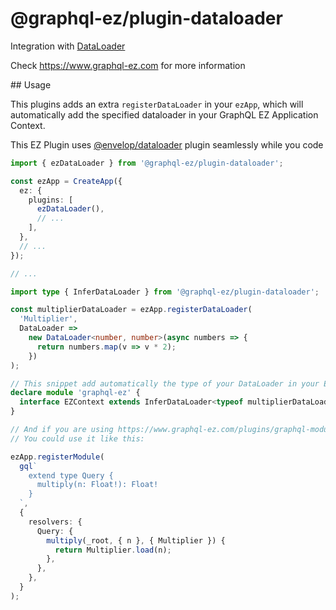 # @graphql-ez/plugin-dataloader

Integration with [DataLoader](https://github.com/graphql/dataloader)

Check https://www.graphql-ez.com for more information

## Usage

This plugins adds an extra `registerDataLoader` in your `ezApp`, which will automatically add the specified dataloader in your GraphQL EZ Application Context.

This EZ Plugin uses [@envelop/dataloader](https://github.com/dotansimha/envelop/tree/main/packages/plugins/dataloader) plugin seamlessly while you code

```ts
import { ezDataLoader } from '@graphql-ez/plugin-dataloader';

const ezApp = CreateApp({
  ez: {
    plugins: [
      ezDataLoader(),
      // ...
    ],
  },
  // ...
});

// ...

import type { InferDataLoader } from '@graphql-ez/plugin-dataloader';

const multiplierDataLoader = ezApp.registerDataLoader(
  'Multiplier',
  DataLoader =>
    new DataLoader<number, number>(async numbers => {
      return numbers.map(v => v * 2);
    })
);

// This snippet add automatically the type of your DataLoader in your EZContext
declare module 'graphql-ez' {
  interface EZContext extends InferDataLoader<typeof multiplierDataLoader> {}
}

// And if you are using https://www.graphql-ez.com/plugins/graphql-modules
// You could use it like this:

ezApp.registerModule(
  gql`
    extend type Query {
      multiply(n: Float!): Float!
    }
  `,
  {
    resolvers: {
      Query: {
        multiply(_root, { n }, { Multiplier }) {
          return Multiplier.load(n);
        },
      },
    },
  }
);
```
